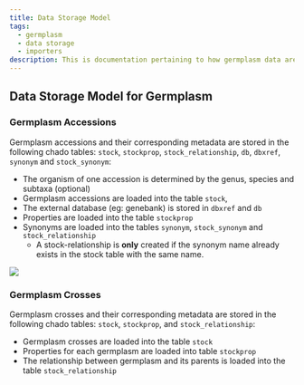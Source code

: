 ```yaml
---
title: Data Storage Model
tags:
  - germplasm
  - data storage
  - importers
description: This is documentation pertaining to how germplasm data are stored in the Chado database.
---
```

## Data Storage Model for Germplasm

### Germplasm Accessions
Germplasm accessions and their corresponding metadata are stored in the following chado tables: `stock`, `stockprop`, `stock_relationship`, `db`, `dbxref`, `synonym` and `stock_synonym`:

- The organism of one accession is determined by the genus, species and subtaxa (optional)
- Germplasm accessions are loaded into the table `stock`, 
- The external database (eg: genebank) is stored in `dbxref` and `db`
- Properties are loaded into the table `stockprop`
- Synonyms are loaded into the tables `synonym`, `stock_synonym` and `stock_relationship`
  - A stock-relationship is **only** created if the synonym name already exists in the stock table with the same name.

![](https://github.com/TripalCultivate/docs/assets/7927760/a4ad840a-a777-4163-812f-5a42f4be306c)


### Germplasm Crosses
Germplasm crosses and their corresponding metadata are stored in the following chado tables: `stock`, `stockprop`, and `stock_relationship`:
  
- Germplasm crosses are loaded into the table `stock`
- Properties for each germplasm are loaded into table `stockprop`
- The relationship between germplasm and its parents is loaded into the table `stock_relationship`
